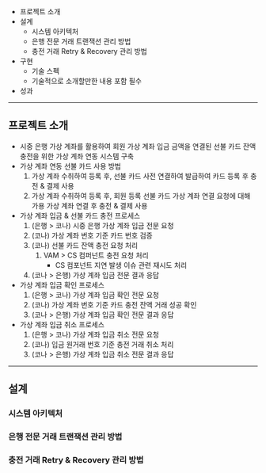 - 프로젝트 소개
- 설계
	- 시스템 아키텍처
	- 은행 전문 거래 트랜잭션 관리 방법
	- 충전 거래 Retry & Recovery 관리 방법
- 구현
	- 기술 스펙
	- 기술적으로 소개할만한 내용 포함 필수
- 성과
----
## 프로젝트 소개

- 시중 은행 가상 계좌를 활용하여 회원 가상 계좌 입금 금액을 연결된 선불 카드 잔액 충전을 위한 가상 계좌 연동 시스템 구축
- 가상 계좌 연동 선불 카드 사용 방법
	1. 가상 계좌 수취하여 등록 후, 선불 카드 사전 연결하여 발급하여 카드 등록 후 충전 & 결제 사용
	2. 가상 계좌 수취하여 등록 후, 회원 등록 선불 카드 가상 계좌 연결 요청에 대해 가용 가상 계좌 연결 후 충전 & 결제 사용
- 가상 계좌 입금 & 선불 카드 충전 프로세스
	1. (은행 > 코나) 시중 은행 가상 계좌 입금 전문 요청
	2. (코나) 가상 계좌 번호 기준 카드 번호 검증
	3. (코나) 선불 카드 잔액 충전 요청 처리
		1. VAM > CS 컴퍼넌트 충전 요청 처리
			- CS 컴포넌트 지연 발생 이슈 관련 재시도 처리
	4. (코나 > 은행) 가상 계좌 입금 전문 결과 응답
- 가상 계좌 입금 확인 프로세스
	1. (은행 > 코나) 가상 계좌 입금 확인 전문 요청
	2. (코나) 가상 계좌 번호 기준 카드 충전 잔액 거래 성공 확인
	3. (코나 > 은행) 가상 계좌 입금 확인 전문 결과 응답
- 가상 계좌 입금 취소 프로세스
	1. (은행 > 코나) 가상 계좌 입금 취소 전문 요청
	2. (코나) 입금 원거래 번호 기준 충전 거래 취소 처리
	3. (코나 > 은행) 가상 계좌 입금 취소 전문 결과 응답

----

## 설계

### 시스템 아키텍처


### 은행 전문 거래 트랜잭션 관리 방법


### 충전 거래 Retry & Recovery 관리 방법